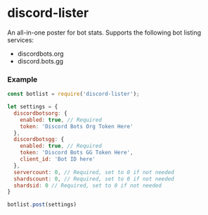 # discord-lister
An all-in-one poster for bot stats. Supports the following bot listing services:
- discordbots.org
- discord.bots.gg

### Example
``` js
const botlist = require('discord-lister');

let settings = {
  discordbotsorg: {
    enabled: true, // Required
    token: 'Discord Bots Org Token Here'
  },
  discordbotsgg: {
    enabled: true, // Required
    token: 'Discord Bots GG Token Here',
    client_id: 'Bot ID here'
  },
  servercount: 0, // Required, set to 0 if not needed
  shardscount: 0, // Required, set to 0 if not needed
  shardsid: 0 // Required, set to 0 if not needed
}

botlist.post(settings)
```
